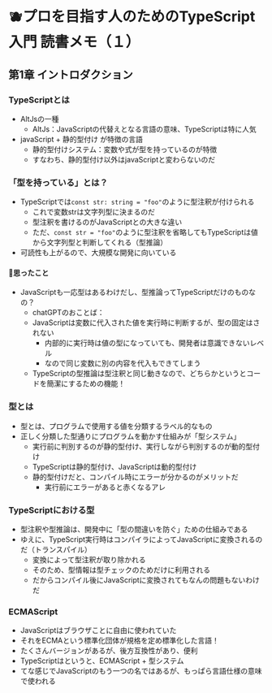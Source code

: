 # 🫐プロを目指す人のためのTypeScript入門 読書メモ（１）

## 第1章 イントロダクション

### TypeScriptとは

- AltJsの一種
  - AltJs：JavaScriptの代替えとなる言語の意味、TypeScriptは特に人気
- javaScript + 静的型付け が特徴の言語
  - 静的型付けシステム：変数や式が型を持っているのが特徴
  - すなわち、静的型付け以外はjavaScriptと変わらないのだ

### 「型を持っている」とは？

- TypeScriptでは`const str: string = "foo"`のように型注釈が付けられる
  - これで変数strは文字列型に決まるのだ
  - 型注釈を書けるのがJavaScriptとの大きな違い
  - ただ、`const str = "foo"`のように型注釈を省略してもTypeScriptは値から文字列型と判断してくれる（型推論）
- 可読性も上がるので、大規模な開発に向いている

#### 🐧思ったこと

- JavaScriptも一応型はあるわけだし、型推論ってTypeScriptだけのものなの？
  - chatGPTのおことば：
  - JavaScriptは変数に代入された値を実行時に判断するが、型の固定はされない
    - 内部的に実行時は値の型になっていても、開発者は意識できないレベル
    - なので同じ変数に別の内容を代入もできてしまう
  - TypeScriptの型推論は型注釈と同じ動きなので、どちらかというとコードを簡潔にするための機能！

### 型とは

- 型とは、プログラムで使用する値を分類するラベル的なもの
- 正しく分類した型通りにプログラムを動かす仕組みが「型システム」
  - 実行前に判別するのが静的型付け、実行しながら判別するのが動的型付け
  - TypeScriptは静的型付け、JavaScriptは動的型付け
  - 静的型付けだと、コンパイル時にエラーが分かるのがメリットだ
    - 実行前にエラーがあると赤くなるアレ

### TypeScriptにおける型

- 型注釈や型推論は、開発中に「型の間違いを防ぐ」ための仕組みである
- ゆえに、TypeScript実行時はコンパイラによってJavaScriptに変換されるのだ（トランスパイル）
  - 変換によって型注釈が取り除かれる
  - そのため、型情報は型チェックのためだけに利用される
  - だからコンパイル後にJavaScriptに変換されてもなんの問題もないわけだ

### ECMAScript

- JavaScriptはブラウザことに自由に使われていた
- それをECMAという標準化団体が規格を定め標準化した言語！
- たくさんバージョンがあるが、後方互換性があり、便利
- TypeScriptはというと、ECMAScript + 型システム
- てな感じでJavaScriptのもう一つの名ではあるが、もっぱら言語仕様の意味で使われる